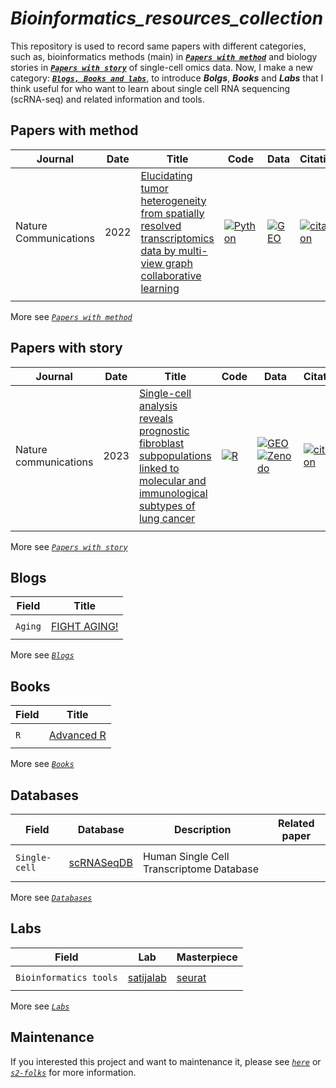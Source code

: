 # *Bioinformatics_resources_collection*
This repository is used to record same papers with different categories, such as, bioinformatics methods (main) in [***`Papers with method`***](https://mengxu98.github.io/Bioinformatics_resources_collection/posts/papers-with-method/index.html) and biology stories in [***`Papers with story`***](https://mengxu98.github.io/Bioinformatics_resources_collection/posts/papers-with-story/index.html) of single-cell omics data.
Now, I make a new category: [***`Blogs, Books and labs`***](https://mengxu98.github.io/Bioinformatics_resources_collection/posts/blogsbookslabs/index.html), to introduce ***Bolgs***, ***Books*** and ***Labs*** that I think useful for who want to learn about single cell RNA sequencing (scRNA-seq) and related information and tools.

## Papers with method
| Journal | Date | Title | Code | Data | Citation |
| -- | -- | -- | -- | -- | -- |
| Nature Communications | 2022 | [Elucidating tumor heterogeneity from spatially resolved transcriptomics data by multi-view graph collaborative learning](https://doi.org/10.1038/s41467-022-33619-9) | [![Python](https://img.shields.io/badge/-Python-3572a5)](https://github.com/cmzuo11/stMVC) | [![GEO](https://img.shields.io/badge/-GEO-336699)](https://www.ncbi.nlm.nih.gov/geo/query/acc.cgi?acc=GSE176078) | [![citation](https://img.shields.io/badge/dynamic/json?label=citation&query=citationCount&url=https%3A%2F%2Fapi.semanticscholar.org%2Fgraph%2Fv1%2Fpaper%2F09690abc5440dec515c14256dccf7fe45acee988%3Ffields%3DcitationCount)](https://www.semanticscholar.org/paper/09690abc5440dec515c14256dccf7fe45acee988) |
|||||||

More see [*`Papers with method`*](https://mengxu98.github.io/Bioinformatics_resources_collection/posts/papers-with-method/index.html)

## Papers with story
| Journal | Date | Title | Code | Data | Citation |
| -- | -- | -- | -- | -- | -- |
| Nature communications | 2023 | [Single-cell analysis reveals prognostic fibroblast subpopulations linked to molecular and immunological subtypes of lung cancer](https://doi.org/10.1038/s41467-023-35832-6) | [![R](https://img.shields.io/badge/-R-198ce7)](https://github.com/cjh-lab/NCOMMS_NSCLC_scFibs) | [![GEO](https://img.shields.io/badge/-GEO-336699)](https://www.ncbi.nlm.nih.gov/geo/query/acc.cgi?acc=GSE153935) [![Zenodo](https://img.shields.io/badge/-Zenodo-024dad)](https://zenodo.org/record/7400873#.ZCZBDl5LgQ8) | [![citation](https://img.shields.io/badge/dynamic/json?label=citation&query=citationCount&url=https%3A%2F%2Fapi.semanticscholar.org%2Fgraph%2Fv1%2Fpaper%2Fa5b158dbafff3ade8a9779c134441e5f3db18e2d%3Ffields%3DcitationCount)](https://www.semanticscholar.org/paper/Single-cell-analysis-reveals-prognostic-fibroblast-Hanley-Waise/a5b158dbafff3ade8a9779c134441e5f3db18e2d) |
|||||||

More see [*`Papers with story`*](https://mengxu98.github.io/Bioinformatics_resources_collection/posts/papers-with-story/index.html)

## Blogs
| Field | Title |
| -- | -- |
|||
| `Aging` | [FIGHT AGING!](https://www.fightaging.org/) |
|||

More see [*`Blogs`*](https://mengxu98.github.io/Bioinformatics_resources_collection/posts/blogs/index.html)

## Books
| Field | Title |
| -- | -- |
|||
| `R` | [Advanced R](https://adv-r.hadley.nz/index.html) |
|||

More see [*`Books`*](https://mengxu98.github.io/Bioinformatics_resources_collection/posts/books/index.html)

## Databases
| Field | Database | Description | Related paper |
| -- | -- | -- | -- |
||||
| `Single-cell` | [scRNASeqDB](https://bioinfo.uth.edu/scrnaseqdb/) | Human Single Cell Transcriptome Database | |
||||

More see [*`Databases`*](https://mengxu98.github.io/Bioinformatics_resources_collection/posts/databases/index.html)

## Labs
| Field | Lab | Masterpiece |
| -- | -- | -- |
||||
| `Bioinformatics tools` | [satijalab](https://satijalab.org/) | [seurat](https://github.com/satijalab/seurat)  |
||||

More see [*`Labs`*](https://mengxu98.github.io/Bioinformatics_resources_collection/posts/labs/index.html)

## Maintenance
If you interested this project and want to maintenance it, please see [*`here`*](https://mengxu98.github.io/Bioinformatics_resources_collection/posts/description/index.html) or [*`s2-folks`*](https://github.com/allenai/s2-folks/tree/main) for more information.
